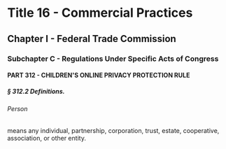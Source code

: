 
# Title 16 - Commercial Practices
## Chapter I - Federal Trade Commission
### Subchapter C - Regulations Under Specific Acts of Congress
#### PART 312 - CHILDREN'S ONLINE PRIVACY PROTECTION RULE
##### § 312.2 Definitions.
###### Person

means any individual, partnership, corporation, trust, estate, cooperative, association, or other entity.
